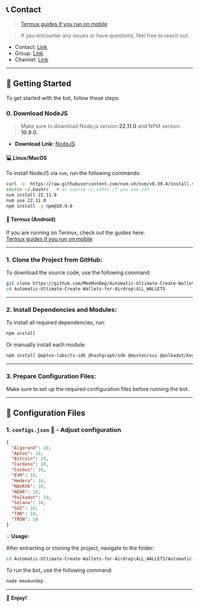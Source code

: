## 📞 Contact

> [Termux guides if you run on mobile](https://github.com/MeoMunDep/Guides-for-using-my-script-on-termux)

> If you encounter any issues or have questions, feel free to reach out:

- Contact: [Link](t.me/MeoMunDep)  
- Group: [Link](t.me/KeoAirDropFreeNe)  
- Channel: [Link](t.me/KeoAirDropFreeNee)  

---

## 🚀 Getting Started

To get started with the bot, follow these steps:

### 0. **Download NodeJS**

> Make sure to download Node.js version **22.11.0** and NPM version **10.9.0**.

- **Download Link:** [NodeJS](https://t.me/KeoAirDropFreeNe/257/1462)  

#### 💻 **Linux/MacOS**

To install NodeJS via `nvm`, run the following commands:

```bash
curl -o- https://raw.githubusercontent.com/nvm-sh/nvm/v0.39.4/install.sh | bash
source ~/.bashrc   # or source ~/.zshrc if you use zsh
nvm install 22.11.0
nvm use 22.11.0
npm install -g npm@10.9.0
```

#### 📱 **Termux (Android)**

If you are running on Termux, check out the guides here:  
[Termux guides if you run on mobile](https://github.com/MeoMunDep/Guides-for-using-my-script-on-termux)  

---

### 1. **Clone the Project from GitHub:**

To download the source code, use the following command:

```bash
git clone https://github.com/MeoMunDep/Automatic-Ultimate-Create-Wallets-for-Airdrop\ALL_WALLETS.git
cd Automatic-Ultimate-Create-Wallets-for-Airdrop\ALL_WALLETS
```

---

### 2. **Install Dependencies and Modules:**

To install all required dependencies, run:

```bash
npm install
```

Or manually install each module:

```bash
npm install @aptos-labs/ts-sdk @hashgraph/sdk @mysten/sui @polkadot/keyring @polkadot/util-crypto @solana/web3.js @stablelib/ed25519 @ton/crypto algosdk bech32 bip32 bip39 bitcoinjs-lib blake2b blakejs bs58check cardano-wallet-js colors ed25519-hd-key ethers ethereumjs-util hdkey near-api-js ton ton-core ton-crypto tonweb tiny-secp256k1 tronweb secp256k1 xlsx --no-audit --prefer-offline --legacy-peer-deps --save-exact --force
```

---

### 3. **Prepare Configuration Files:**

Make sure to set up the required configuration files before running the bot.

---

## 📁 Configuration Files

### 1. `configs.json` 📜 - Adjust configuration

```json
{
  "Algorand": 10,
  "Aptos": 10,
  "Bitcoin": 10,
  "Cardano": 10,
  "Cosmos": 10,
  "EVM": 10,
  "Hedera": 10,
  "MAVRYK": 10,
  "NEAR": 10,
  "Polkadot": 10,
  "Solana": 10,
  "SUI": 10,
  "TON": 10,
  "TRON": 10
}
```

💡 **Usage:**

After extracting or cloning the project, navigate to the folder:

```bash
cd Automatic-Ultimate-Create-Wallets-for-Airdrop\ALL_WALLETS/Automatic-Ultimate-Create-Wallets-for-Airdrop\ALL_WALLETS
```

To run the bot, use the following command:

```bash
node meomundep
```

---

🎇 **Enjoy!**
